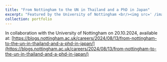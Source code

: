 ```yaml
---
title: "From Nottingham to the UN in Thailand and a PhD in Japan"
excerpt: "Featured by the University of Nottingham <br/><img src=' /images/jack-crawford500300.png'>"
collection: portfolio
---
```


In collaboration with the University of Nottingham on 20.10.2024, available at: [https://blogs.nottingham.ac.uk/careers/2024/08/13/from-nottingham-to-the-un-in-thailand-and-a-phd-in-japan/](https://blogs.nottingham.ac.uk/careers/2024/08/13/from-nottingham-to-the-un-in-thailand-and-a-phd-in-japan/)
